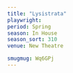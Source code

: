 ```yaml
---
title: "Lysistrata"
playwright:
period: Spring
season: In House
season_sort: 310
venue: New Theatre

smugmug: Wq6GPj
---
```

